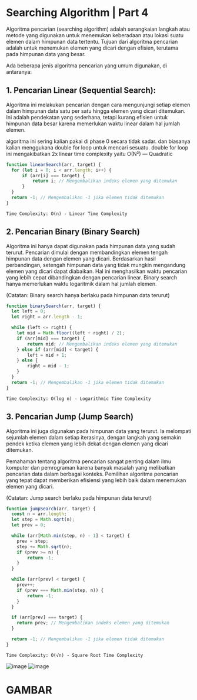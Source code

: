 # Searching Algorithm | Part 4

Algoritma pencarian (searching algorithm) adalah serangkaian langkah atau metode yang digunakan untuk menemukan keberadaan atau lokasi suatu elemen dalam himpunan data tertentu. Tujuan dari algoritma pencarian adalah untuk menemukan elemen yang dicari dengan efisien, terutama pada himpunan data yang besar.

Ada beberapa jenis algoritma pencarian yang umum digunakan, di antaranya:

## 1. Pencarian Linear (Sequential Search):
Algoritma ini melakukan pencarian dengan cara mengunjungi setiap elemen dalam himpunan data satu per satu hingga elemen yang dicari ditemukan. Ini adalah pendekatan yang sederhana, tetapi kurang efisien untuk himpunan data besar karena memerlukan waktu linear dalam hal jumlah elemen.

algoritma ini sering kalian pakai di phase 0 secara tidak sadar. dan biasanya kalian menggukana double for loop untuk mencari sesuatu.
double for loop ini mengakibatkan 2x linear time complexity yaitu O(N²) — Quadratic

```js
function linearSearch(arr, target) {
  for (let i = 0; i < arr.length; i++) {
      if (arr[i] === target) {
          return i; // Mengembalikan indeks elemen yang ditemukan
      }
  }
  return -1; // Mengembalikan -1 jika elemen tidak ditemukan
}
```

`Time Complexity: O(n) - Linear Time Complexity`

## 2. Pencarian Binary (Binary Search)
Algoritma ini hanya dapat digunakan pada himpunan data yang sudah terurut. Pencarian dimulai dengan membandingkan elemen tengah himpunan data dengan elemen yang dicari. Berdasarkan hasil perbandingan, setengah himpunan data yang tidak mungkin mengandung elemen yang dicari dapat diabaikan. Hal ini menghasilkan waktu pencarian yang lebih cepat dibandingkan dengan pencarian linear. Binary search hanya memerlukan waktu logaritmik dalam hal jumlah elemen.

(Catatan: Binary search hanya berlaku pada himpunan data terurut)
```js
function binarySearch(arr, target) {
  let left = 0;
  let right = arr.length - 1;

  while (left <= right) {
    let mid = Math.floor((left + right) / 2);
    if (arr[mid] === target) {
        return mid; // Mengembalikan indeks elemen yang ditemukan
    } else if (arr[mid] < target) {
        left = mid + 1;
    } else {
        right = mid - 1;
    }
  }
  return -1; // Mengembalikan -1 jika elemen tidak ditemukan
}
```
`Time Complexity: O(log n) - Logarithmic Time Complexity`


## 3. Pencarian Jump (Jump Search)
Algoritma ini juga digunakan pada himpunan data yang terurut. Ia melompati sejumlah elemen dalam setiap iterasinya, dengan langkah yang semakin pendek ketika elemen yang lebih dekat dengan elemen yang dicari ditemukan.

Pemahaman tentang algoritma pencarian sangat penting dalam ilmu komputer dan pemrograman karena banyak masalah yang melibatkan pencarian data dalam berbagai konteks. Pemilihan algoritma pencarian yang tepat dapat memberikan efisiensi yang lebih baik dalam menemukan elemen yang dicari.

(Catatan: Jump search berlaku pada himpunan data terurut)

```js
function jumpSearch(arr, target) {
  const n = arr.length;
  let step = Math.sqrt(n);
  let prev = 0;

  while (arr[Math.min(step, n) - 1] < target) {
    prev = step;
    step += Math.sqrt(n);
    if (prev >= n) {
        return -1;
    }
  }

  while (arr[prev] < target) {
    prev++;
    if (prev === Math.min(step, n)) {
        return -1;
    }
  }

  if (arr[prev] === target) {
    return prev; // Mengembalikan indeks elemen yang ditemukan
  }

  return -1; // Mengembalikan -1 jika elemen tidak ditemukan
}
```
   
`Time Complexity: O(√n) - Square Root Time Complexity`

![image](https://github.com/user-attachments/assets/b7812964-8bb8-4129-8d68-9b8a0f81fab5)
![image](https://github.com/user-attachments/assets/04608fd5-2a45-4c12-bdb4-4997e30c8905)




# GAMBAR
